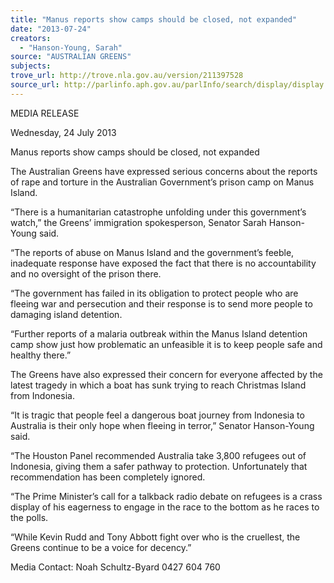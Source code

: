 ```yaml
---
title: "Manus reports show camps should be closed, not expanded"
date: "2013-07-24"
creators:
  - "Hanson-Young, Sarah"
source: "AUSTRALIAN GREENS"
subjects:
trove_url: http://trove.nla.gov.au/version/211397528
source_url: http://parlinfo.aph.gov.au/parlInfo/search/display/display.w3p;query=Id%3A%22media/pressrel/2613940%22
---
```


 MEDIA RELEASE   

 Wednesday, 24 July 2013   

 Manus reports show camps should be  closed, not expanded   

 The Australian Greens have expressed serious concerns about the reports of rape and  torture in the Australian Government’s prison camp on Manus Island.   

 “There is a humanitarian catastrophe unfolding under this government’s watch,” the  Greens’ immigration spokesperson, Senator Sarah Hanson-Young said.   

 “The reports of abuse on Manus Island and the government’s feeble, inadequate  response have exposed the fact that there is no accountability and no oversight of the  prison there.   

 “The government has failed in its obligation to protect people who are fleeing war and  persecution and their response is to send more people to damaging island detention.   

 “Further reports of a malaria outbreak within the Manus Island detention camp show just  how problematic an unfeasible it is to keep people safe and healthy there.”   

 The Greens have also expressed their concern for everyone affected by the latest  tragedy in which a boat has sunk trying to reach Christmas Island from Indonesia.   

 “It is tragic that people feel a dangerous boat journey from Indonesia to Australia is their  only hope when fleeing in terror,” Senator Hanson-Young said.   

 “The Houston Panel recommended Australia take 3,800 refugees out of Indonesia,  giving them a safer pathway to protection. Unfortunately that recommendation has been  completely ignored.   

 “The Prime Minister’s call for a talkback radio debate on refugees is a crass display of  his eagerness to engage in the race to the bottom as he races to the polls.   

 “While Kevin Rudd and Tony Abbott fight over who is the cruellest, the Greens continue  to be a voice for decency.”   

 

 Media Contact: Noah Schultz-Byard 0427 604 760   


